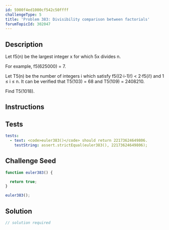 ```yaml
---
id: 5900f4ed1000cf542c50ffff
challengeType: 5
title: 'Problem 383: Divisibility comparison between factorials'
forumTopicId: 302047
---
```


## Description

<section id='description'>

Let f5(n) be the largest integer x for which 5x divides n.

For example, f5(625000) = 7.

Let T5(n) be the number of integers i which satisfy f5((2·i-1)!) &lt; 2·f5(i!) and 1 ≤ i ≤ n. It can be verified that T5(103) = 68 and T5(109) = 2408210.

Find T5(1018).

</section>

## Instructions

<section id='instructions'>

</section>

## Tests

<section id='tests'>

```yml
tests:
  - text: <code>euler383()</code> should return 22173624649806.
    testString: assert.strictEqual(euler383(), 22173624649806);

```

</section>

## Challenge Seed

<section id='challengeSeed'>

<div id='js-seed'>

```js
function euler383() {

  return true;
}

euler383();
```

</div>

</section>

## Solution

<section id='solution'>

```js
// solution required
```

</section>

